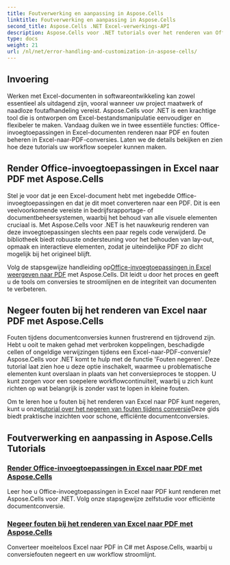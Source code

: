 ```yaml
---
title: Foutverwerking en aanpassing in Aspose.Cells
linktitle: Foutverwerking en aanpassing in Aspose.Cells
second_title: Aspose.Cells .NET Excel-verwerkings-API
description: Aspose.Cells voor .NET tutorials over het renderen van Office-invoegtoepassingen in Excel naar PDF en het negeren van fouten tijdens Excel-naar-PDF-conversie. Vereenvoudig uw documenttaken.
type: docs
weight: 21
url: /nl/net/error-handling-and-customization-in-aspose-cells/
---
```

## Invoering

Werken met Excel-documenten in softwareontwikkeling kan zowel essentieel als uitdagend zijn, vooral wanneer uw project maatwerk of naadloze foutafhandeling vereist. Aspose.Cells voor .NET is een krachtige tool die is ontworpen om Excel-bestandsmanipulatie eenvoudiger en flexibeler te maken. Vandaag duiken we in twee essentiële functies: Office-invoegtoepassingen in Excel-documenten renderen naar PDF en fouten beheren in Excel-naar-PDF-conversies. Laten we de details bekijken en zien hoe deze tutorials uw workflow soepeler kunnen maken.

## Render Office-invoegtoepassingen in Excel naar PDF met Aspose.Cells

Stel je voor dat je een Excel-document hebt met ingebedde Office-invoegtoepassingen en dat je dit moet converteren naar een PDF. Dit is een veelvoorkomende vereiste in bedrijfsrapportage- of documentbeheersystemen, waarbij het behoud van alle visuele elementen cruciaal is. Met Aspose.Cells voor .NET is het nauwkeurig renderen van deze invoegtoepassingen slechts een paar regels code verwijderd. De bibliotheek biedt robuuste ondersteuning voor het behouden van lay-out, opmaak en interactieve elementen, zodat je uiteindelijke PDF zo dicht mogelijk bij het origineel blijft.

 Volg de stapsgewijze handleiding op[Office-invoegtoepassingen in Excel weergeven naar PDF](./render-office-add-ins/) met Aspose.Cells. Dit leidt u door het proces en geeft u de tools om conversies te stroomlijnen en de integriteit van documenten te verbeteren. 

## Negeer fouten bij het renderen van Excel naar PDF met Aspose.Cells

Fouten tijdens documentconversies kunnen frustrerend en tijdrovend zijn. Hebt u ooit te maken gehad met verbroken koppelingen, beschadigde cellen of ongeldige verwijzingen tijdens een Excel-naar-PDF-conversie? Aspose.Cells voor .NET komt te hulp met de functie 'Fouten negeren'. Deze tutorial laat zien hoe u deze optie inschakelt, waarmee u problematische elementen kunt overslaan in plaats van het conversieproces te stoppen. U kunt zorgen voor een soepelere workflowcontinuïteit, waarbij u zich kunt richten op wat belangrijk is zonder vast te lopen in kleine fouten.

 Om te leren hoe u fouten bij het renderen van Excel naar PDF kunt negeren, kunt u onze[tutorial over het negeren van fouten tijdens conversie](./ignore-errors-while-rendering/)Deze gids biedt praktische inzichten voor schone, efficiënte documentconversies.

## Foutverwerking en aanpassing in Aspose.Cells Tutorials
### [Render Office-invoegtoepassingen in Excel naar PDF met Aspose.Cells](./render-office-add-ins/)
Leer hoe u Office-invoegtoepassingen in Excel naar PDF kunt renderen met Aspose.Cells voor .NET. Volg onze stapsgewijze zelfstudie voor efficiënte documentconversie.
### [Negeer fouten bij het renderen van Excel naar PDF met Aspose.Cells](./ignore-errors-while-rendering/)
Converteer moeiteloos Excel naar PDF in C# met Aspose.Cells, waarbij u conversiefouten negeert en uw workflow stroomlijnt.